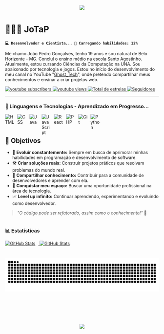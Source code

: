 <h1 align="center">
<img src="https://readme-typing-svg.herokuapp.com/?font=Righteous&size=35&center=true&vCenter=true&width=500&height=70&duration=4000&lines=Olá!+👋;+Eu+sou+o+JoTaP!;" />
</h1>


# 👨🏻‍💻 JoTaP

**`💻 Desenvolvedor e Cientista... 🔄 Carregando habilidades: 12%`**

Me chamo João Pedro Gonçalves, tenho 19 anos e sou natural de Belo Horizonte - MG. Concluí o ensino médio na escola Santo Agostinho. Atualmente, estou cursando Ciências da Computação na UNA. Sou apaixonado por tecnologia e jogos. Estou no início do desenvolvimento do meu canal no YouTube "[Ghost_Tech]([https://www.youtube.com/@Gh0st_Tech00])", onde pretendo compartilhar meus conhecimentos e ensinar a criar projetos web.

<div style="display: inline-block" align="left">
    <a href="https://www.youtube.com/@Gh0st_Tech00?sub_confirmation=1">
        <img 
            alt="youtube subscribers" 
            title="Inscreva-se no meu canal" 
            src="https://custom-icon-badges.demolab.com/youtube/channel/subscribers/UCicIh3x80S-AqnAy6icuQ5w?color=%23E05D44&label=Inscreva-se&logo=video&logoColor=white&style=for-the-badge&labelColor=CE4630"
        />
    </a>
    <a href="https://www.youtube.com/@Gh0st_Tech00">
        <img 
            alt="youtube views" 
            title="Vizualizações no YouTube" 
            src="https://custom-icon-badges.demolab.com/youtube/channel/views/UCicIh3x80S-AqnAy6icuQ5w?color=%23E1AD0E&logo=eye&logoColor=white&style=for-the-badge&labelColor=C79600"
        />
    </a> 
    <a href="https://github.com/JoTaP-MX?tab=repositories&sort=stargazers">
        <img 
            alt="Total de estrelas" 
            title="Total de estrelas GitHub" 
            src="https://custom-icon-badges.demolab.com/github/stars/JoTaP-MX?color=55960c&style=for-the-badge&labelColor=488207&logo=star&label=estrelas"
        />
    </a>
    <a href="https://github.com/JoTaP-MX?tab=followers">
        <img 
            alt="Seguidores" 
            title="Me siga no GitHub" 
            src="https://custom-icon-badges.demolab.com/github/followers/JoTaP-MX?color=236ad3&labelColor=1155ba&style=for-the-badge&logo=github&label=Seguidores&logoColor=white"
        />
    </a>
</div>

---

### 🤖 Linguagens e Tecnologias - Aprendizado em Progresso... 

<img 
    align="left" 
    alt="HTML"
    title="HTML" 
    width="30px" 
    style="padding-right: 10px;" 
    src="https://cdn.jsdelivr.net/gh/devicons/devicon@latest/icons/html5/html5-original.svg" 
/>
<img 
    align="left" 
    alt="CSS" 
    title="CSS"
    width="30px" 
    style="padding-right: 10px;" 
    src="https://cdn.jsdelivr.net/gh/devicons/devicon@latest/icons/css3/css3-original.svg"
/>
<img 
    align="left" 
    alt="Java" 
    title="Java"
    width="30px" 
    style="padding-right: 10px;" 
    src="https://cdn.jsdelivr.net/gh/devicons/devicon@latest/icons/java/java-original.svg"  
/>
<img 
    align="left" 
    alt="JavaScript" 
    title="JavaScript"
    width="30px" 
    style="padding-right: 10px;" 
    src="https://cdn.jsdelivr.net/gh/devicons/devicon@latest/icons/javascript/javascript-original.svg" 
/>
<img 
    align="left" 
    alt="React"
    title="React" 
    width="30px" 
    style="padding-right: 10px;" 
    src="https://cdn.jsdelivr.net/gh/devicons/devicon@latest/icons/react/react-original.svg" 
/>
<img 
    align="left" 
    alt="PHP" 
    title="PHP"
    width="30px" 
    style="padding-right: 10px;" 
    src="https://cdn.jsdelivr.net/gh/devicons/devicon@latest/icons/php/php-original.svg" 
/>
<img 
    align="left" 
    alt="Git" 
    title="Git"
    width="30px" 
    style="padding-right: 10px;" 
    src="https://cdn.jsdelivr.net/gh/devicons/devicon@latest/icons/git/git-original.svg" 
/>
<img 
    align="left" 
    alt="Python" 
    title="Python"
    width="30px" 
    style="padding-right: 10px;" 
    src="https://cdn.jsdelivr.net/gh/devicons/devicon@latest/icons/python/python-original.svg" 
/>

<br/>
<br/>

#

## 🚀 Objetivos  

- 🧠 **Evoluir constantemente:** Sempre em busca de aprimorar minhas habilidades em programação e desenvolvimento de software.  
- 🛠️ **Criar soluções reais:** Construir projetos práticos que resolvam problemas do mundo real.  
- 🤝 **Compartilhar conhecimento:** Contribuir para a comunidade de desenvolvedores e aprender com ela.  
- 🎯 **Conquistar meu espaço:** Buscar uma oportunidade profissional na área de tecnologia.  
- 📈 **Level up infinito:** Continuar aprendendo, experimentando e evoluindo como desenvolvedor.  

> _"O código pode ser refatorado, assim como o conhecimento!"_ 🚀  

#

### 📊 Estatísticas

<div align="center" style="display: inline-block">
    <a href="https://github.com/JoTaP-MX">
    <img alt="GitHub Stats" height="169em" style="padding-right: 10px;" src="https://github-readme-stats.vercel.app/api?username=JoTaP-MX&show_icons=true&theme=holi&include_all_commits=true&locale=pt-br"/>
    <img alt="GitHub Stats" height="169em" src="https://github-readme-stats.vercel.app/api/top-langs/?username=JoTaP-MX&theme=holi&layout=compact&custom_title=Tecnologias&langs_count=9"/>

</div>

#

<picture align="center">
  <source media="(prefers-color-scheme: dark)" srcset="https://raw.githubusercontent.com/JoTaP-MX/JoTaP-MX/output/github-contribution-grid-snake-dark.svg">
  <source media="(prefers-color-scheme: light)" srcset="https://raw.githubusercontent.com/JoTaP-MX/JoTaP-MX/output/github-contribution-grid-snake-dark.svg">
  <img align="center" alt="github contribution grid snake animation" src="https://raw.githubusercontent.com/JoTaP-MX/JoTaP-MX/output/github-contribution-grid-snake.svg">
</picture>

#

</div>
<br>
<h1 align="center">
<img src="https://readme-typing-svg.herokuapp.com/?font=Righteous&size=35&center=true&vCenter=true&width=500&height=70&duration=4000&lines=Obrigado+pela+atenção!;" />
</h1>